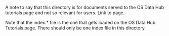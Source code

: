A note to say that this directory is for documents served to the OS Data Hub tutorials page and not so relevant for users. Link to page.

Note that the index.\* file is the one that gets loaded on the OS Data Hub Tutorials page. There should only be one index file in this directory.
